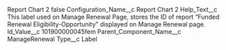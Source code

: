 <?xml version="1.0" encoding="UTF-8"?>
<CustomMetadata xmlns="http://soap.sforce.com/2006/04/metadata" xmlns:xsi="http://www.w3.org/2001/XMLSchema-instance" xmlns:xsd="http://www.w3.org/2001/XMLSchema">
    <label>Report Chart 2</label>
    <protected>false</protected>
    <values>
        <field>Configuration_Name__c</field>
        <value xsi:type="xsd:string">Report Chart 2</value>
    </values>
    <values>
        <field>Help_Text__c</field>
        <value xsi:type="xsd:string">This label used on Manage Renewal Page, stores the ID of report “Funded Renewal Eligibility-Opportunity” displayed on Manage Renewal page.</value>
    </values>
    <values>
        <field>Id_Value__c</field>
        <value xsi:type="xsd:string">101900000045fem</value>
    </values>
    <values>
        <field>Parent_Component_Name__c</field>
        <value xsi:type="xsd:string">ManageRenewal</value>
    </values>
    <values>
        <field>Type__c</field>
        <value xsi:type="xsd:string">Label</value>
    </values>
</CustomMetadata>
